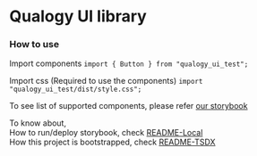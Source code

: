 # Qualogy UI library

### How to use

Import components
`import { Button } from "qualogy_ui_test";`

Import css (Required to use the components)
`import "qualogy_ui_test/dist/style.css";`

To see list of supported components, please refer [our storybook](https://cmuthuraj.github.io/qualogy_ui/?path=/story/components-anchor--primary)

To know about,\
How to run/deploy storybook, check [README-Local](/README-Local.md)\
How this project is bootstrapped, check [README-TSDX](/README-TSDX.md)
